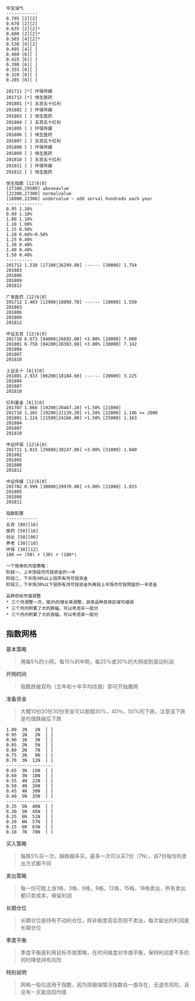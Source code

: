 
```
华宝油气
------------
0.705 [2][2]
0.670 [2][2]
0.635 [2][2]*
0.600 [2][2]*
0.565 [4][2]*
0.530 [4][2]
0.495 [4][ ]
0.460 [6][ ]
0.425 [6][ ]
0.390 [6][ ]
0.355 [8][ ]
0.320 [8][ ]
0.285 [8][ ]

201711 [*] 环保传媒
201712 [*] 恒生医药
201801 [*] 五百五十红利
201802 [ ] 环保传媒
201803 [ ] 恒生医药
201804 [ ] 五百五十红利
201805 [ ] 环保传媒
201806 [ ] 恒生医药
201807 [ ] 五百五十红利
201808 [ ] 环保传媒
201809 [ ] 恒生医药
201810 [ ] 五百五十红利
201811 [ ] 环保传媒
201812 [ ] 恒生医药

恒生指数 [12|6|0]
[27300,29500] aboveavlue
[22300,27300] normalvalue
[16000,22300] undervalue ~ add serval hundreds each year
--------------
0.95 1.20%
0.99 1.10%
1.00 1.10%
1.10 1.00%
1.15 0.90%
1.20 0.60%~0.50%
1.25 0.40%
1.30 0.40%
1.40 0.40%
1.50 0.40%
----------
201712 1.538 [17100|26299.80] ------ [30000] 1.754
201803
201806
201809
201812

广发医药 [12|6|0]
201712 1.403 [12900|18098.70] ------ [20000] 1.550
201803
201806
201809
201812

中证五百 [12|6|0]
201710 6.673 [04000|26692.00] +3.00% [28000] 7.000
201801 6.758 [04200|28383.60] +3.00% [30000] 7.142
201804
201807
201810

上证五十 [6|3|0]
201801 2.933 [06200|18184.60] ------ [20000] 3.225
201804
201807
201810

红利基金 [6|3|0]
201707 1.066 [19200|20467.20] +1.50% [21000]
201710 1.101 [19200|21139.20] +1.50% [22000] 1.146 <= 2000
201801 1.124 [21500|24166.00] +1.50% [25000] 1.163
201804
201807
201810

中证环保 [12|6|0]
201711 1.015 [29800|30247.00] +3.00% [31000] 1.040
201802
201805
201808
201811

中证传媒 [12|6|0]
201702 0.999 [30000|29970.00] +3.00% [31000] 1.033
201805
201808
201811

指数配置
------------
五百 [80][16]
医药 [50][16]
创业 [50][06]
养老 [30][10]
环保 [30][12]
180 => (50) + (30) + (100*)

一个简单的月投策略：
阶段一，上半场投月可投资金的一半
阶段二，下半场30%以上投所有月可投资金
阶段三，下半场30%以下投所有月可投资金外再投上半场月可投预留的一半资金

品种目标市值调整
* 三个月调整一次，按3%的增长来调整，具体品种具体区域可细调
* 三个月内积累了大的跌幅，可以考虑买一部分
* 三个月内积累了大的涨幅，可以考虑卖一部分
```

## 指数网格

基本策略
> 用每5%的小网，每15%的中网，每25%或30%的大网收割波动利润

开网时间
> 指数跌破双均（五年和十年平均估值）即可开始撒网

准备资金
> 大概10份20份30份资金可以抵御30%，40％，50%的下跌，注意该下跌是均值跌破后下跌

```
1.00  1N   1N  [ ]
0.95  1N   2N  [ ]
0.90  1N   3N  [ ]
0.85  2N   5N  [ ]
0.80  2N   7N  [ ]
0.75  2N   9N  [ ]
0.70  3N  12N  [ ]
------------------
0.65  3N  15N  [ ]
0.60  3N  18N  [ ]
0.55  4N  22N  [ ]
0.50  4N  26N  [ ]
0.45  4N  30N  [ ]
0.40  5N  35N  [ ]
------------------
0.35  5N  40N  [ ]
0.30  5N  45N  [ ]
0.25  6N  51N  [ ]
0.20  6N  57N  [ ]
0.15  6N  63N  [ ]
0.10  7N  70N  [ ]
```

买入策略
> 每跌5%买一次，越跌越多买，最多一次可以买7份（7N），该7份每份的卖出方式都不同

卖出策略
> 每一份可能上涨1格，3格，6格，9格，12格，15格，18格卖出，所有卖出都只卖成本，保留利润

长期仓位
> 长期仓位是持有不动的仓位，除非极度高估否则不卖出，每次留出的利润是长期仓位

季度平衡
> 季度平衡是利用目标市值策略，在时间维度对市值平衡，保持利润差不多的同时降低持有风险

特别说明
> 网格一般仅适用于指数，因为除极端情况指数会一直存在，无退市风险，且总有一天能涨回均值
